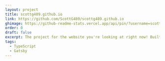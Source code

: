 ```yaml
---
layout: project
title: scottg489.github.io
link: https://github.com/ScottG489/scottg489.github.io
ghimage: https://github-readme-stats.vercel.app/api/pin/?username=scottg489&repo=scottg489.github.io&show_owner=true
order: 0
draft: false
excerpt: The project for the website you're looking at right now! Built using the Gatsby framework.
tags:
  - TypeScript
  - Gatsby
---
```

